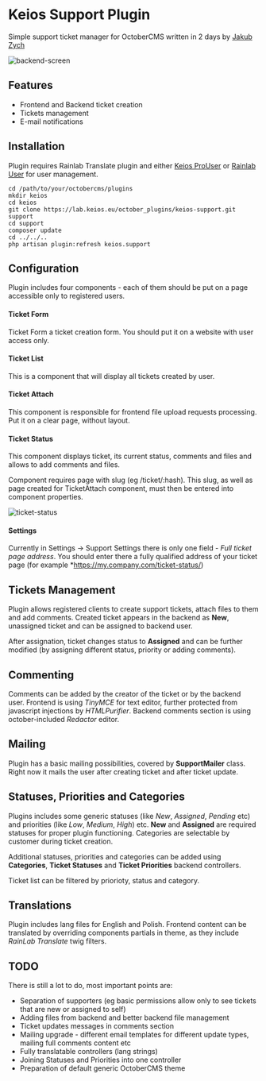 # Keios Support Plugin

Simple support ticket manager for OctoberCMS written in 2 days by [Jakub Zych](http://keios.eu) 

![backend-screen](https://i.keios.eu/screenshot-151219-183307.png)

## Features

- Frontend and Backend ticket creation
- Tickets management
- E-mail notifications

## Installation

Plugin requires Rainlab Translate plugin and either [Keios ProUser](https://lab.keios.eu/october_plugins/keios-prouser) or [Rainlab User](https://octobercms.com/plugin/rainlab-user) for user management.

    cd /path/to/your/octobercms/plugins
    mkdir keios
    cd keios
    git clone https://lab.keios.eu/october_plugins/keios-support.git support
    cd support
    composer update
    cd ../../..
    php artisan plugin:refresh keios.support

## Configuration

Plugin includes four components - each of them should be put on a page accessible only to registered users.

#### Ticket Form

Ticket Form a ticket creation form. You should put it on a website with user access only.

#### Ticket List

This is a component that will display all tickets created by user. 

#### Ticket Attach

This component is responsible for frontend file upload requests processing. Put it on a clear page, without layout. 

#### Ticket Status

This component displays ticket, its current status, comments and files and allows to add comments and files. 

Component requires page with slug (eg /ticket/:hash). This slug, as well as page created for TicketAttach component, must then be entered into component properties. 

![ticket-status](https://i.keios.eu/screenshot-151219-182652.png)

#### Settings

Currently in Settings -> Support Settings there is only one field - *Full ticket page address*. You should enter there a fully qualified address of your ticket page (for example *https://my.company.com/ticket-status/)


## Tickets Management

Plugin allows registered clients to create support tickets, attach files to them and add comments. Created ticket appears in the backend as **New**, unassigned ticket and can be assigned to backend user. 
 
 After assignation, ticket changes status to **Assigned** and can be further modified (by assigning different status, priority or adding comments).

## Commenting

Comments can be added by the creator of the ticket or by the backend user. Frontend is using *TinyMCE* for text editor, further protected from javascript injections by *HTMLPurifier*. Backend comments section is using october-included *Redactor* editor.

## Mailing

Plugin has a basic mailing possibilities, covered by **SupportMailer** class. Right now it mails the user after creating ticket and after ticket update.

## Statuses, Priorities and Categories

Plugins includes some generic statuses (like *New*, *Assigned*, *Pending* etc) and priorities (like *Low*, *Medium*, *High*) etc. **New** and **Assigned** are required statuses for proper plugin functioning. Categories are selectable by customer during ticket creation.

Additional statuses, priorities and categories can be added using **Categories**, **Ticket Statuses** and **Ticket Priorities** backend controllers.

Ticket list can be filtered by priorioty, status and category.

## Translations

Plugin includes lang files for English and Polish. Frontend content can be translated by overriding components partials in theme, as they include *RainLab Translate* twig filters. 

## TODO

There is still a lot to do, most important points are:

- Separation of supporters (eg basic permissions allow only to see tickets that are new or assigned to self)
- Adding files from backend and better backend file management
- Ticket updates messages in comments section
- Mailing upgrade - different email templates for different update types, mailing full comments content etc
- Fully translatable controllers (lang strings)
- Joining Statuses and Priorities into one controller
- Preparation of default generic OctoberCMS theme